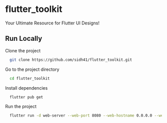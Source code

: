 # flutter_toolkit

Your Ultimate Resource for Flutter UI Designs!

## Run Locally

Clone the project

```bash
  git clone https://github.com/sidh41/flutter_toolkit.git
```

Go to the project directory

```bash
  cd flutter_toolkit
```

Install dependencies

```bash
  flutter pub get
```

Run the project

```bash
  flutter run -d web-server --web-port 8080 --web-hostname 0.0.0.0 --web-renderer canvaskit
```
